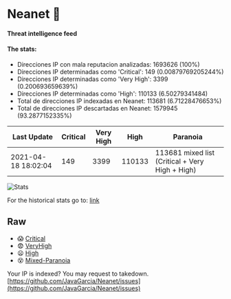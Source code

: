 # Neanet :hocho:
#### Threat intelligence feed
#### The stats:

- Direcciones IP con mala reputacion analizadas: 1693626 (100%)
- Direcciones IP determinadas como 'Critical':  149 (0.00879769205244%)
- Direcciones IP determinadas como 'Very High':  3399 (0.200693659639%)
- Direcciones IP determinadas como 'High':  110133 (6.50279341484)
- Total de direcciones IP indexadas en Neanet:  113681 (6.71228476653%)
- Total de direcciones IP descartadas en Neanet:  1579945 (93.2877152335%)

| Last Update | Critical | Very High | High | Paranoia |
| --- | --- | --- | --- | --- |
| 2021-04-18 18:02:04 | 149 | 3399 | 110133 | 113681 mixed list (Critical + Very High + High)|

![Stats](https://docs.google.com/spreadsheets/d/e/2PACX-1vSnaNMIXVabIpDJjufMlzH7poXnshF3mgd8Is1g9ytUEzVsP5my4Trn8f-xkoLLQ38xpL3HtmUexLo6/pubchart?oid=501124687&format=image)

For the historical stats go to: [link](/stats.csv)
## Raw
- :scream: [Critical](https://raw.githubusercontent.com/JavaGarcia/Neanet/master/blacklists/neanet_critical.txt)
- :fearful: [VeryHigh](https://raw.githubusercontent.com/JavaGarcia/Neanet/master/blacklists/neanet_veryHigh.txtt)
- :frowning: [High](https://raw.githubusercontent.com/JavaGarcia/Neanet/master/blacklists/neanet_high.txt)
- :dizzy_face: [Mixed-Paranoia](https://raw.githubusercontent.com/JavaGarcia/Neanet/master/blacklists/neanet_all.txt)


Your IP is indexed? You may request to takedown. [https://github.com/JavaGarcia/Neanet/issues](https://github.com/JavaGarcia/Neanet/issues)






















































































































































































































































































































































































































































































































































































































































































































































































































































































































































































































































































































































































































































































































































































































































































































































































































































































































































































































































































































































































































































































































































































































































































































































































































































































































































































































































































































































































































































































































































































































































































































































































































































































































































































































































































































































































































































































































































































































































































































































































































































































































































































































































































































































































































































































































































































































































































































































































































































































































































































































































































































































































































































































































































































































































































































































































































































































































































































































































































































